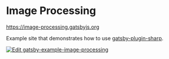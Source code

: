 # Image Processing

https://image-processing.gatsbyjs.org

Example site that demonstrates how to use [gatsby-plugin-sharp][1].

[1]: https://www.gatsbyjs.org/packages/gatsby-plugin-sharp/

[![Edit gatsby-example-image-processing](https://codesandbox.io/static/img/play-codesandbox.svg)](https://codesandbox.io/s/github/gatsbyjs/gatsby/tree/master/examples/image-processing)
